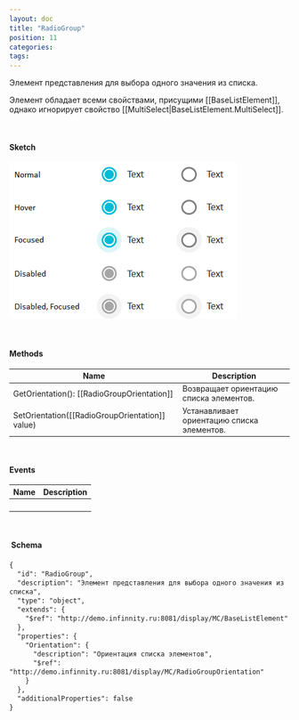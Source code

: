 ```yaml
---
layout: doc
title: "RadioGroup"
position: 11
categories: 
tags: 
---
```


Элемент представления для выбора одного значения из списка.

Элемент обладает всеми свойствами, присущими [[BaseListElement]], однако игнорирует свойство [[MultiSelect|BaseListElement.MultiSelect]].

   

#### Sketch

![](RadioGroup.png)  


   

#### Methods

|Name|Description|
|----|-----------|
|GetOrientation(): [[RadioGroupOrientation]]|Возвращает ориентацию списка элементов.|
|SetOrientation([[RadioGroupOrientation]] value)|Устанавливает ориентацию списка элементов.|

   

#### Events

|Name|Description|
|----|-----------|
| | |

    

####  Schema

```
{
  "id": "RadioGroup",
  "description": "Элемент представления для выбора одного значения из списка",
  "type": "object",
  "extends": {
    "$ref": "http://demo.infinnity.ru:8081/display/MC/BaseListElement"
  },
  "properties": {
    "Orientation": {
      "description": "Ориентация списка элементов",
      "$ref": "http://demo.infinnity.ru:8081/display/MC/RadioGroupOrientation"
    }
  },
  "additionalProperties": false
}
```

   

 

